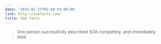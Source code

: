 ```yaml
---
date: '2015-01-27T02:48:54-08:00'
link: http://soafacts.com/
title: SOA facts
---
```


>One person successfully described SOA completely, and immediately died.
